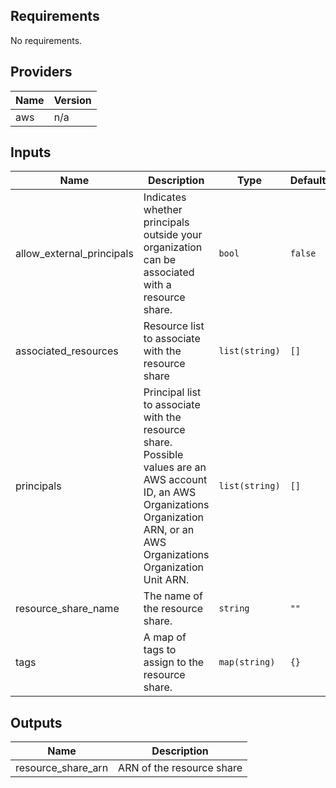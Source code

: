 <!-- BEGINNING OF PRE-COMMIT-TERRAFORM DOCS HOOK -->
## Requirements

No requirements.

## Providers

| Name | Version |
|------|---------|
| aws | n/a |

## Inputs

| Name | Description | Type | Default | Required |
|------|-------------|------|---------|:--------:|
| allow\_external\_principals | Indicates whether principals outside your organization can be associated with a resource share. | `bool` | `false` | no |
| associated\_resources | Resource list to associate with the resource share | `list(string)` | `[]` | no |
| principals | Principal list to associate with the resource share. Possible values are an AWS account ID, an AWS Organizations Organization ARN, or an AWS Organizations Organization Unit ARN. | `list(string)` | `[]` | no |
| resource\_share\_name | The name of the resource share. | `string` | `""` | no |
| tags | A map of tags to assign to the resource share. | `map(string)` | `{}` | no |

## Outputs

| Name | Description |
|------|-------------|
| resource\_share\_arn | ARN of the resource share |

<!-- END OF PRE-COMMIT-TERRAFORM DOCS HOOK -->
